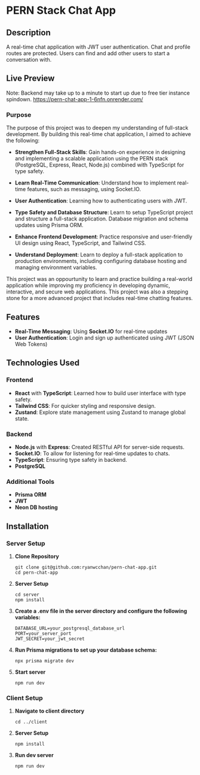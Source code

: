 # PERN Stack Chat App
## Description
A real-time chat application with JWT user authentication. Chat and profile routes are protected. Users can find and add other users to start a conversation with. 

## Live Preview
Note: Backend may take up to a minute to start up due to free tier instance spindown.
https://pern-chat-app-1-6nfn.onrender.com/

### Purpose
The purpose of this project was to deepen my understanding of full-stack development. By building this real-time chat application, I aimed to achieve the following:

- **Strengthen Full-Stack Skills**: Gain hands-on experience in designing and implementing a scalable application using the PERN stack (PostgreSQL, Express, React, Node.js) combined with TypeScript for type safety.

- **Learn Real-Time Communication**: Understand how to implement real-time features, such as messaging, using Socket.IO.

- **User Authentication**: Learning how to authenticating users with JWT.

- **Type Safety and Database Structure**: Learn to setup TypeScript project and structure a full-stack application. Database migration and schema updates using Prisma ORM.

- **Enhance Frontend Development**: Practice responsive and user-friendly UI design using React, TypeScript, and Tailwind CSS.

- **Understand Deployment**: Learn to deploy a full-stack application to production environments, including configuring database hosting and managing environment variables.

This project was an oppourtunity to learn and practice building a real-world application while improving my proficiency in developing dynamic, interactive, and secure web applications. This project was also a stepping stone for a more advanced project that includes real-time chatting features.

## Features
- **Real-Time Messaging**: Using __Socket.IO__ for real-time updates
- **User Authentication**: Login and sign up authenticated using JWT (JSON  Web Tokens)

## Technologies Used
### Frontend
- **React** with **TypeScript**: Learned how to build user interface with type safety.
- **Tailwind CSS**: For quicker styling and responsive design.
- **Zustand**: Explore state management using Zustand to manage global state.

### Backend
- **Node.js** with **Express**: Created RESTful API for server-side requests.
- **Socket.IO**: To allow for listening for real-time updates to chats.
- **TypeScript**: Ensuring type safety in backend.
- **PostgreSQL**

### Additional Tools
- **Prisma ORM**
- **JWT**
- **Neon DB hosting**

## Installation
### Server Setup
1. **Clone Repository**
   ```
   git clone git@github.com:ryanwcchan/pern-chat-app.git
   cd pern-chat-app
2. **Server Setup**
   ```
   cd server
   npm install
3. **Create a .env file in the server directory and configure the following variables:**
   ```
   DATABASE_URL=your_postgresql_database_url
   PORT=your_server_port
   JWT_SECRET=your_jwt_secret
4. **Run Prisma migrations to set up your database schema:**
   ```
   npx prisma migrate dev
5. **Start server**
   ```
   npm run dev
### Client Setup
1. **Navigate to client directory**
   ```
   cd ../client
2. **Server Setup**
   ```
   npm install
3. **Run dev server**
   ```
   npm run dev
